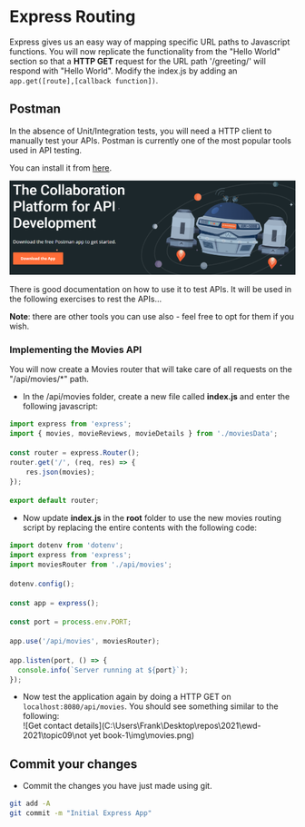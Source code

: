 # Express Routing

Express gives us an easy way of mapping specific URL paths to Javascript functions. You will now replicate the functionality from the "Hello World" section so that a **HTTP GET** request for the URL path  '/greeting/' will respond with "Hello World". Modify the index.js by adding an ``app.get([route],[callback function])``.

## Postman

In the absence of Unit/Integration tests, you will need a HTTP client to manually test your APIs. Postman is currently one of the most popular tools used in API testing. 

You can install it from  [here](https://www.postman.com/).

![Postman](.\img\postman.png)

There is good documentation on how to use it to test APIs. It will be used in the following exercises to rest the APIs...

**Note**: there are other tools you can use also - feel free to opt for them if you wish.


### Implementing the Movies API

You will now create a Movies router that will take care of all requests on the "/api/movies/*" path. 

- In the /api/movies folder, create a new file called **index.js** and enter the following javascript:

~~~javascript
import express from 'express';
import { movies, movieReviews, movieDetails } from './moviesData';

const router = express.Router(); 
router.get('/', (req, res) => {
    res.json(movies);
});

export default router;
~~~


- Now update **index.js** in the **root** folder to use the new movies routing script by replacing the entire contents with the following code:

~~~javascript
import dotenv from 'dotenv';
import express from 'express';
import moviesRouter from './api/movies';

dotenv.config();

const app = express();

const port = process.env.PORT;

app.use('/api/movies', moviesRouter);

app.listen(port, () => {
  console.info(`Server running at ${port}`);
});
~~~

- Now test the application again by doing a HTTP GET on ``localhost:8080/api/movies``. You should see something similar to the following:  
  ![Get contact details](C:\Users\Frank\Desktop\repos\2021\ewd-2021\topic09\not yet book-1\img\movies.png)

## Commit your changes

- Commit the changes you have just made using git.

~~~bash
git add -A
git commit -m "Initial Express App"
~~~

